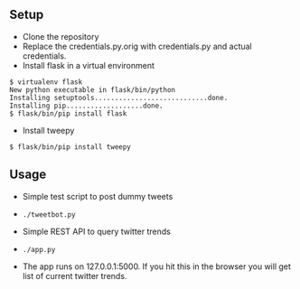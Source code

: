Setup
-----

* Clone the repository
* Replace the credentials.py.orig with credentials.py and actual credentials.
* Install flask in a virtual environment

```
$ virtualenv flask
New python executable in flask/bin/python
Installing setuptools............................done.
Installing pip...................done.
$ flask/bin/pip install flask
```

* Install tweepy

```
$ flask/bin/pip install tweepy
```

Usage
-----
* Simple test script to post dummy tweets
* `./tweetbot.py`

* Simple REST API to query twitter trends
* `./app.py`

* The app runs on 127.0.0.1:5000. If you hit this in the browser you will get list of current twitter trends.


